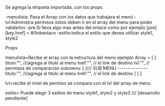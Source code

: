 
Se agrega la etiqueta importada, con los props 

-menulista: Pasa el Array con los datos que trabajara el menú
-lvl:Administra permisos estos deben ir en el array del menu para poder validarlos
-pre:Si lleva algo mas antes del enlace como por ejemplo [pre][key.href] = #/linkenlace
-estilo:indica el estilo que desea utilizar  style1, style2 

Props

menulista=Recibe el array con la estructura del menú
           ejemplo 
           Array = [
                  {
                    titulo:"", ///agrega al titulo al menu
                    href:"", // el link de destino 
                    lvl:"", // permisos de comparación 
                    submenu: [  //// SUB MENU ---------------
                        titulo:"", ///agrega al titulo al menu
                        href:"", // el link de destino
                    ]
                  }
           ]
                  

lvl=recibe el nivel de permiso se compara con el lvl del array de menu

estilo= Puede elegir 3 estilos de menu style1, style2 y style3 /// [desarrollo pendiente]
